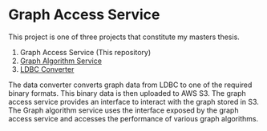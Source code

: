 # Graph Access Service
This project is one of three projects that constitute my masters thesis.
1. Graph Access Service (This repository)
2. [Graph Algorithm Service](https://github.com/adityachandla/graph_algorithm_service)
3. [LDBC Converter](https://github.com/adityachandla/ldbc_converter)

The data converter converts graph data from LDBC to one of the required binary formats. This binary data is then uploaded to AWS S3. The graph access service provides an interface to interact with the graph stored in S3. The Graph algorithm service uses the interface exposed by the graph access service and accesses the performance of various graph algorithms.
